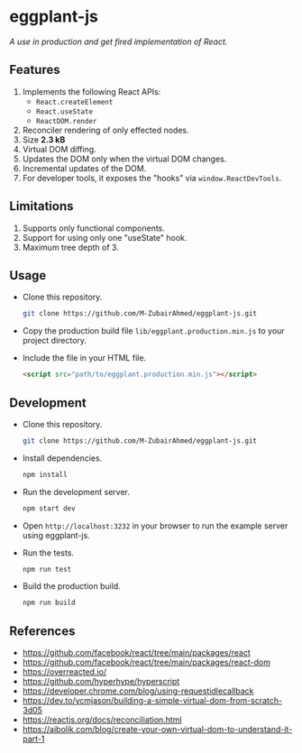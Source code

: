 # eggplant-js
*A use in production and get fired implementation of React.*


## Features
1. Implements the following React APIs:
   - `React.createElement`
   - `React.useState`
   - `ReactDOM.render`
1. Reconciler rendering of only effected nodes.
1. Size **2.3 kB**
1. Virtual DOM diffing.
1. Updates the DOM only when the virtual DOM changes.
1. Incremental updates of the DOM.
1. For developer tools, it exposes the "hooks" via `window.ReactDevTools`.


## Limitations
1. Supports only functional components.
1. Support for using only one "useState" hook.
1. Maximum tree depth of 3.


## Usage
- Clone this repository.

    ```bash
    git clone https://github.com/M-ZubairAhmed/eggplant-js.git
    ```
- Copy the production build file `lib/eggplant.production.min.js` to your project directory.
- Include the file in your HTML file.

    ```html
    <script src="path/to/eggplant.production.min.js"></script>
    ```

## Development
- Clone this repository.

    ```bash
    git clone https://github.com/M-ZubairAhmed/eggplant-js.git
    ```
- Install dependencies.

    ```bash
    npm install
    ```
- Run the development server.

    ```bash
    npm start dev
    ```
- Open `http://localhost:3232` in your browser to run the example server using eggplant-js.
- Run the tests.

    ```bash
    npm run test
    ```
- Build the production build.

    ```bash
    npm run build
    ```

## References
- https://github.com/facebook/react/tree/main/packages/react
- https://github.com/facebook/react/tree/main/packages/react-dom
- https://overreacted.io/
- https://github.com/hyperhype/hyperscript
- https://developer.chrome.com/blog/using-requestidlecallback
- https://dev.to/ycmjason/building-a-simple-virtual-dom-from-scratch-3d05
- https://reactjs.org/docs/reconciliation.html
- https://aibolik.com/blog/create-your-own-virtual-dom-to-understand-it-part-1
